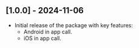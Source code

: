 ## [1.0.0] - 2024-11-06
- Initial release of the package with key features:
    - Android in app call.
    - iOS in app call.
